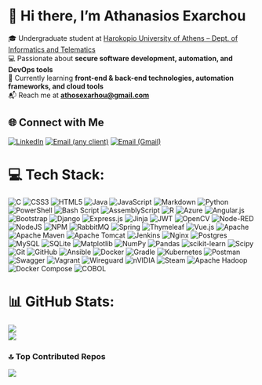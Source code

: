# 👋 Hi there, I’m Athanasios Exarchou

🎓 Undergraduate student at [Harokopio University of Athens – Dept. of Informatics and Telematics](https://www.dit.hua.gr)\
💻 Passionate about **secure software development, automation, and DevOps tools**\
🌱 Currently learning **front-end & back-end technologies, automation frameworks, and cloud tools**\
📬 Reach me at **athosexarhou@gmail.com**

## 🌐 Connect with Me

[![LinkedIn](https://img.shields.io/badge/LinkedIn-%230077B5.svg?logo=linkedin&logoColor=white)](https://linkedin.com/in/athos-exarchou)
[![Email (any client)](https://img.shields.io/badge/Email_Client-555?logo=minutemailer&logoColor=white)](mailto:athosexarhou@gmail.com)
[![Email (Gmail)](https://img.shields.io/badge/Email_Gmail-D14836?logo=gmail&logoColor=white)](https://mail.google.com/mail/?view=cm&fs=1&to=athosexarhou@gmail.com)

# 💻 Tech Stack:

![C](https://img.shields.io/badge/c-%2300599C.svg?style=flat&logo=c&logoColor=white)
![CSS3](https://img.shields.io/badge/css3-%231572B6.svg?style=flat&logo=css3&logoColor=white)
![HTML5](https://img.shields.io/badge/html5-%23E34F26.svg?style=flat&logo=html5&logoColor=white)
![Java](https://img.shields.io/badge/java-%23ED8B00.svg?style=flat&logo=openjdk&logoColor=white)
![JavaScript](https://img.shields.io/badge/javascript-%23323330.svg?style=flat&logo=javascript&logoColor=%23F7DF1E)
![Markdown](https://img.shields.io/badge/markdown-%23000000.svg?style=flat&logo=markdown&logoColor=white)
![Python](https://img.shields.io/badge/python-3670A0?style=flat&logo=python&logoColor=ffdd54)
![PowerShell](https://img.shields.io/badge/PowerShell-%235391FE.svg?style=flat&logo=powershell&logoColor=white)
![Bash Script](https://img.shields.io/badge/bash_script-%23121011.svg?style=flat&logo=gnu-bash&logoColor=white)
![AssemblyScript](https://img.shields.io/badge/assembly%20script-%23000000.svg?style=flat&logo=assemblyscript&logoColor=white)
![R](https://img.shields.io/badge/r-%23276DC3.svg?style=flat&logo=r&logoColor=white)
![Azure](https://img.shields.io/badge/azure-%230072C6.svg?style=flat&logo=microsoftazure&logoColor=white)
![Angular.js](https://img.shields.io/badge/angular.js-%23E23237.svg?style=flat&logo=angularjs&logoColor=white)
![Bootstrap](https://img.shields.io/badge/bootstrap-%238511FA.svg?style=flat&logo=bootstrap&logoColor=white)
![Django](https://img.shields.io/badge/django-%23092E20.svg?style=flat&logo=django&logoColor=white)
![Express.js](https://img.shields.io/badge/express.js-%23404d59.svg?style=flat&logo=express&logoColor=%2361DAFB)
![Jinja](https://img.shields.io/badge/jinja-white.svg?style=flat&logo=jinja&logoColor=black)
![JWT](https://img.shields.io/badge/JWT-black?style=flat&logo=JSON%20web%20tokens)
![OpenCV](https://img.shields.io/badge/opencv-%23white.svg?style=flat&logo=opencv&logoColor=white)
![Node-RED](https://img.shields.io/badge/Node--RED-%238F0000.svg?style=flat&logo=node-red&logoColor=white)
![NodeJS](https://img.shields.io/badge/node.js-6DA55F?style=flat&logo=node.js&logoColor=white)
![NPM](https://img.shields.io/badge/NPM-%23CB3837.svg?style=flat&logo=npm&logoColor=white)
![RabbitMQ](https://img.shields.io/badge/rabbitmq-FF6600?style=flat&logo=rabbitmq&logoColor=white)
![Spring](https://img.shields.io/badge/spring-%236DB33F.svg?style=flat&logo=spring&logoColor=white)
![Thymeleaf](https://img.shields.io/badge/Thymeleaf-%23005C0F.svg?style=flat&logo=Thymeleaf&logoColor=white)
![Vue.js](https://img.shields.io/badge/vue.js-%2335495e.svg?style=flat&logo=vuedotjs&logoColor=%234FC08D)
![Apache](https://img.shields.io/badge/apache-%23D42029.svg?style=flat&logo=apache&logoColor=white)
![Apache Maven](https://img.shields.io/badge/Apache%20Maven-C71A36?style=flat&logo=Apache%20Maven&logoColor=white)
![Apache Tomcat](https://img.shields.io/badge/apache%20tomcat-%23F8DC75.svg?style=flat&logo=apache-tomcat&logoColor=black)
![Jenkins](https://img.shields.io/badge/jenkins-%232C5263.svg?style=flat&logo=jenkins&logoColor=white)
![Nginx](https://img.shields.io/badge/nginx-%23009639.svg?style=flat&logo=nginx&logoColor=white)
![Postgres](https://img.shields.io/badge/postgres-%23316192.svg?style=flat&logo=postgresql&logoColor=white)
![MySQL](https://img.shields.io/badge/mysql-4479A1.svg?style=flat&logo=mysql&logoColor=white)
![SQLite](https://img.shields.io/badge/sqlite-%2307405e.svg?style=flat&logo=sqlite&logoColor=white)
![Matplotlib](https://img.shields.io/badge/Matplotlib-%23ffffff.svg?style=flat&logo=Matplotlib&logoColor=black)
![NumPy](https://img.shields.io/badge/numpy-%23013243.svg?style=flat&logo=numpy&logoColor=white)
![Pandas](https://img.shields.io/badge/pandas-%23150458.svg?style=flat&logo=pandas&logoColor=white)
![scikit-learn](https://img.shields.io/badge/scikit--learn-%23F7931E.svg?style=flat&logo=scikit-learn&logoColor=white)
![Scipy](https://img.shields.io/badge/SciPy-%230C55A5.svg?style=flat&logo=scipy&logoColor=%white)
![Git](https://img.shields.io/badge/git-%23F05033.svg?style=flat&logo=git&logoColor=white)
![GitHub](https://img.shields.io/badge/github-%23121011.svg?style=flat&logo=github&logoColor=white)
![Ansible](https://img.shields.io/badge/ansible-%231A1918.svg?style=flat&logo=ansible&logoColor=white)
![Docker](https://img.shields.io/badge/docker-%230db7ed.svg?style=flat&logo=docker&logoColor=white)
![Gradle](https://img.shields.io/badge/Gradle-02303A.svg?style=flat&logo=Gradle&logoColor=white)
![Kubernetes](https://img.shields.io/badge/kubernetes-%23326ce5.svg?style=flat&logo=kubernetes&logoColor=white)
![Postman](https://img.shields.io/badge/Postman-FF6C37?style=flat&logo=postman&logoColor=white)
![Swagger](https://img.shields.io/badge/-Swagger-%23Clojure?style=flat&logo=swagger&logoColor=white)
![Vagrant](https://img.shields.io/badge/vagrant-%231563FF.svg?style=flat&logo=vagrant&logoColor=white)
![Wireguard](https://img.shields.io/badge/wireguard-%2388171A.svg?style=flat&logo=wireguard&logoColor=white)
![nVIDIA](https://img.shields.io/badge/nVIDIA-%2376B900.svg?style=flat&logo=nVIDIA&logoColor=white)
![Steam](https://img.shields.io/badge/steam-%23000000.svg?style=flat&logo=steam&logoColor=white)
![Apache Hadoop](https://img.shields.io/badge/Apache%20Hadoop-%23FF7F00.svg?style=flat&logo=Apache%20Hadoop&logoColor=white)
![Docker Compose](https://img.shields.io/badge/Docker%20Compose-%230db7ed.svg?style=flat&logo=docker&logoColor=white)
![COBOL](https://img.shields.io/badge/COBOL-%23007BA7.svg?style=flat&logo=cobol&logoColor=white)

# 📊 GitHub Stats:

![](https://nirzak-streak-stats.vercel.app/?user=AthosExarchou&theme=dark&hide_border=false)<br/>
![](https://github-readme-stats.vercel.app/api/top-langs/?username=AthosExarchou&theme=dark&hide_border=false&include_all_commits=true&count_private=true&layout=compact)

### 🔝 Top Contributed Repos

![](https://github-contributor-stats.vercel.app/api?username=AthosExarchou&limit=5&theme=dark&combine_all_yearly_contributions=true)
